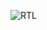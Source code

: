 ![RTL](https://github.com/Alijahanbanian/Simple-Processor/assets/112167941/37706afa-505a-4bd5-acff-d271904afed0)
